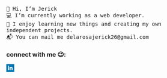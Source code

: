 <p>
    <samp>
        👋 Hi, I’m Jerick <br/>
        💻 I’m currently working as a web developer. <br/>
        💞️ I enjoy learning new things and creating my own independent projects. <br/>
        📬 You can mail me delarosajerick26@gmail.com
    </samp>
</p>

### connect with me 😉: 
<a align="left" ref="https://www.linkedin.com/in/delarosa-jerick-t/">
  <img alt="Jerick Dela Rosa Linkdin" width="21px" src="https://raw.githubusercontent.com/edent/SuperTinyIcons/099dc12b59179d07d534069bc8551718f786d91a/images/svg/linkedin.svg" />
</a>
